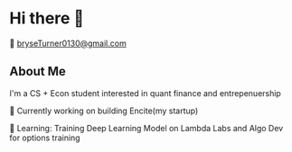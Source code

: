 # Hi there 👋

📧 bryseTurner0130@gmail.com


## About Me  
I'm a CS + Econ student interested in quant finance and entrepenuership

🔭 Currently working on building Encite(my startup)

🌱 Learning: Training Deep Learning Model on Lambda Labs and Algo Dev for options training

